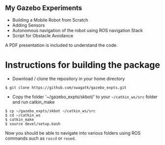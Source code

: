 ## My Gazebo Experiments

- Building a Mobile Robot from Scratch
- Adding Sensors
- Autonomous navigation of the robot using ROS navigation Stack
- Script for Obstacle Avoidance

A PDF presentation is included to understand the code.  

# Instructions for building the package

- Download / clone the repository in your home directory

```
$ git clone https://github.com/swagatk/gazebo_expts.git
```

- Copy the folder '~/gazebo_expts/skbot/' to your `~/catkin_ws/src` folder  and run catkin_make

```
$ cp ~/gazebo_expts/skbot ~/catkin_ws/src
$ cd ~/catkin_ws
$ catkin_make
$ source devel/setup.bash
```

Now you should be able to navigate into various folders using ROS
commands such as `roscd` or `rosed`. 
